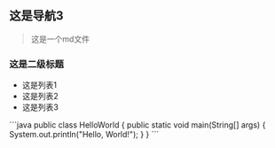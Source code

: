 ## 这是导航3
> 这是一个md文件

### 这是二级标题
* 这是列表1
* 这是列表2
* 这是列表3

<Logos />
```java
public class HelloWorld {
    public static void main(String[] args) {
        System.out.println("Hello, World!");
    }
}
```
    
